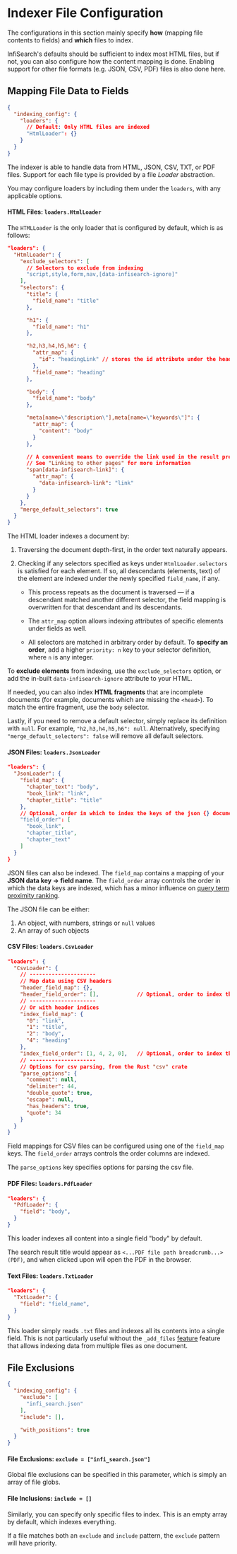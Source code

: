 # Indexer File Configuration

The configurations in this section mainly specify **how** (mapping file contents to fields) and **which** files to index.

InfiSearch's defaults should be sufficient to index most HTML files, but if not, you can also configure how the content mapping is done. Enabling support for other file formats (e.g. JSON, CSV, PDF) files is also done here.

## Mapping File Data to Fields

```json
{
  "indexing_config": {
    "loaders": {
      // Default: Only HTML files are indexed
      "HtmlLoader": {}
    }
  }
}
```

The indexer is able to handle data from HTML, JSON, CSV, TXT, or PDF files. Support for each file type is provided by a file *Loader* abstraction.

You may configure loaders by including them under the `loaders`, with any applicable options.


#### HTML Files: **`loaders.HtmlLoader`**

The `HTMLLoader` is the only loader that is configured by default, which is as follows:

```json
"loaders": {
  "HtmlLoader": {
    "exclude_selectors": [
      // Selectors to exclude from indexing
      "script,style,form,nav,[data-infisearch-ignore]"
    ],
    "selectors": {
      "title": {
        "field_name": "title"
      },

      "h1": {
        "field_name": "h1"
      },

      "h2,h3,h4,h5,h6": {
        "attr_map": {
          "id": "headingLink" // stores the id attribute under the headingLink field
        },
        "field_name": "heading"
      },

      "body": {
        "field_name": "body"
      },

      "meta[name=\"description\"],meta[name=\"keywords\"]": {
        "attr_map": {
          "content": "body"
        }
      },

      // A convenient means to override the link used in the result preview
      // See "Linking to other pages" for more information
      "span[data-infisearch-link]": {
        "attr_map": {
          "data-infisearch-link": "link"
        }
      }
    },
    "merge_default_selectors": true
  }
}
```

The HTML loader indexes a document by:

1. Traversing the document depth-first, in the order text naturally appears.

2. Checking if any selectors specified as keys under `HtmlLoader.selectors` is satisfied for each element. If so, all descendants (elements, text) of the element are indexed under the newly specified `field_name`, if any.

   - This process repeats as the document is traversed — if a descendant matched another different selector, the field mapping is overwritten for that descendant and its descendants.

   - The `attr_map` option allows indexing attributes of specific elements under fields as well.

   - All selectors are matched in arbitrary order by default. To **specify an order**, add a higher `priority: n` key to your selector definition, where `n` is any integer.

To **exclude elements** from indexing, use the `exclude_selectors` option, or add the in-built `data-infisearch-ignore` attribute to your HTML.

If needed, you can also index **HTML fragments** that are incomplete documents (for example, documents which are missing the `<head>`). To match the entire fragment, use the `body` selector.

Lastly, if you need to remove a default selector, simply replace its definition with `null`. For example, `"h2,h3,h4,h5,h6": null`. Alternatively, specifying `"merge_default_selectors": false` will remove all default selectors.

#### JSON Files: **`loaders.JsonLoader`**

```json
"loaders": {
  "JsonLoader": {
    "field_map": {
      "chapter_text": "body",
      "book_link": "link",
      "chapter_title": "title"
    },
    // Optional, order in which to index the keys of the json {} document
    "field_order": [
      "book_link",
      "chapter_title",
      "chapter_text"
    ]
  }
}
```

JSON files can also be indexed. The `field_map` contains a mapping of your **JSON data key -> field name**.
The `field_order` array controls the order in which the data keys are indexed, which has a minor influence on [query term proximity ranking](../introduction.md#ranking-model).

The JSON file can be either:
1. An object, with numbers, strings or `null` values
2. An array of such objects


#### CSV Files: **`loaders.CsvLoader`**

```json
"loaders": {
  "CsvLoader": {
    // ---------------------
    // Map data using CSV headers
    "header_field_map": {},
    "header_field_order": [],            // Optional, order to index the columns
    // ---------------------
    // Or with header indices
    "index_field_map": {
      "0": "link",
      "1": "title",
      "2": "body",
      "4": "heading"
    },
    "index_field_order": [1, 4, 2, 0],   // Optional, order to index the columns
    // ---------------------
    // Options for csv parsing, from the Rust "csv" crate
    "parse_options": {
      "comment": null,
      "delimiter": 44,
      "double_quote": true,
      "escape": null,
      "has_headers": true,
      "quote": 34
    }
  }
}
```

Field mappings for CSV files can be configured using one of the `field_map` keys. The `field_order` arrays controls the order columns are indexed.

The `parse_options` key specifies options for parsing the csv file.

#### PDF Files: **`loaders.PdfLoader`**

```json
"loaders": {
  "PdfLoader": {
    "field": "body",
  }
}
```

This loader indexes all content into a single field "body" by default.

The search result title would appear as `<...PDF file path breadcrumb...> (PDF)`, and when clicked upon will open the PDF in the browser.

#### Text Files: **`loaders.TxtLoader`**

```json
"loaders": {
  "TxtLoader": {
    "field": "field_name",
  }
}
```

This loader simply reads `.txt` files and indexes all its contents into a single field. This is not particularly useful without the `_add_files` [feature](./misc.md#indexing-multiple-files-under-one-document) feature that allows indexing data from multiple files as one document.

## File Exclusions

```json
{
  "indexing_config": {
    "exclude": [
      "infi_search.json"
    ],
    "include": [],

    "with_positions": true
  }
}
```

#### File Exclusions: **`exclude = ["infi_search.json"]`**

Global file exclusions can be specified in this parameter, which is simply an array of file globs.

#### File Inclusions: **`include = []`**

Similarly, you can specify only specific files to index. This is an empty array by default, which indexes everything.

If a file matches both an `exclude` and `include` pattern, the `exclude` pattern will have priority.
